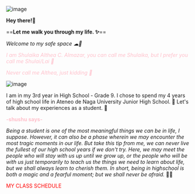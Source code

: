 ![image](https://i.pinimg.com/originals/b5/d5/78/b5d57815b449355dac7978970267632b.jpg)


**Hey there!👋**


==**Let me walk you through my life. ✨**==
  
  

*Welcome to my safe space ☁🍃*

<span style="color: pink">*I am Shulaika Althea C. Almazar, you can call me Shulaika, but I prefer you call me Shulai/Lai 💐*</span>

<span style="color: pink">*Never call me Althea, just kidding 🤭*</span>
  
  

![image](https://i.pinimg.com/originals/2e/16/5c/2e165c7520e1c75db5f00687e834677a.jpg)

I am in my 3rd year in High School - Grade 9. I chose to spend my 4 years of high school life in Ateneo de Naga University Junior High School. 🏫 Let's talk about my experiences as a student. 👧

**<span style="color: pink">-shushu says-</span>**

*Being a student is one of the most meaningful things we can be in life, I suppose. However, it can also be a phase wherein we may encounter the most tragic moments in our life. But take this tip from me, we can never live the fullest of our high school years if we don't try. Here, we may meet the people who will stay with us up until we grow up, or the people who will be with us just temporarily to teach us the things we need to learn about life, but we shall always learn to cherish them. In short, being in highschool is both a magic and a fearful moment; but we shall never be afraid.* 📖✨


<span style="color:red">MY CLASS SCHEDULE</span>
